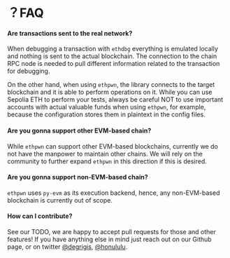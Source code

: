 

# ？FAQ #


#### Are transactions sent to the real network?
When debugging a transaction with `ethdbg` everything is emulated locally and nothing is sent to the actual blockchain.
The connection to the chain RPC node is needed to pull different information related to the transaction for debugging.

On the other hand, when using `ethpwn`, the library connects to the target blockchain and it is able to perform
operations on it. While you can use Sepolia ETH to perform your tests, always be careful NOT to use important accounts
with actual valuable funds when using `ethpwn`, for example, because the configuration stores them in plaintext in the
config files.


#### Are you gonna support other EVM-based chain?
While `ethpwn` can support other EVM-based blockchains, currently we do not have the manpower to maintain other
chains. We will rely on the community to further expand `ethpwn` in this direction if this is desired.

#### Are you gonna support non-EVM-based chain?
`ethpwn` uses `py-evm` as its execution backend, hence, any non-EVM-based blockchain is currently out of scope.

#### How can I contribute?
See our TODO, we are happy to accept pull requests for those and other features! If you have anything else in mind just reach out
on our Github page, or on twitter [@degrigis](https://twitter.com/degrigis), [@honululu](https://twitter.com/dreselli).

